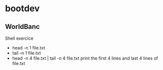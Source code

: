 # bootdev
## WorldBanc
Shell exercice
- head -n 1 file.txt
- tail -n 1 file.txt
- head -n 4 file.txt | tail -n 4 file.txt
print the first 4 lines and last 4 lines of file.txt
